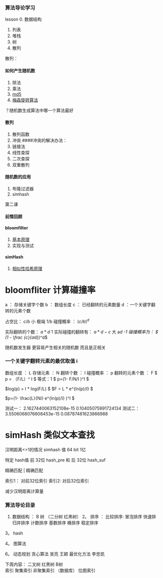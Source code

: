 ### 算法导论学习 

lesson 0. 数据结构 

1. 列表 
2. 堆栈 
3. 树
4. 散列

散列：
#### 如何产生随机数
1. 除法
2. 乘法
3. [md5](https://blog.csdn.net/qq_31622605/article/details/78493050)
4. [梅森旋转算法](https://blog.csdn.net/tick_tock97/article/details/78657851)

？随机数生成算法中哪一个算法最好
#### 散列
1. 散列函数
2. 冲突
####冲突的解决办法：
0. 链接法
1. 线性查探
2. 二次查探
3. 双重散列

#### 随机数的应用
1. 布隆过滤器
2. simhash

第二课  
#### 前情回顾 
#### bloomfilter 
1. [基本原理](https://www.jianshu.com/p/2104d11ee0a2)
2. 实现与测试
#### simHash
1. [相似性哈希原理](https://blog.csdn.net/qq_41853758/article/details/82720722)





# bloomfliter 计算碰撞率

a ： 存储关键字个数
b ： 数组长度
c ： 已经翻转的元素数量
d ：一个关键字翻转的元素个数

占空比： $c/b$  小     极端 1/b
碰撞概率 ： $(c/b)^d$  

实际翻转的个数： $a * d$       1 
实际碰撞的翻转有： $a*d - c$  大   a*d -1
碰撞概率为： $ (1 - \frac {c}{a*d})^d$   

随机数发生器 更容易产生相关的随机数 而且是正相关

### 一个关键字翻转元素的最优取值 i
数组长度 ： L
存储元素 ： N
翻转个数 ： I
碰撞概率 ： p
翻转的元素个数 ： F
$ p = （F/L）^ I $   等式：1
$ p=(1- F/N/I )^I $


$log(p) = I * log(F/L)  $
$F = L * e^{ln(p)/I} $

$p=(1- \frac{L}{N*I}* e^{ln(p)/I} )^I $


测试一：
 2.1627440063152108e-15
0.10405075991724134
测试二：
3.5506068076608453e-15
0.08787481623866988

# simHash 类似文本查找
汉明距离<=1的情况
simhash 值 64 bit  1亿

特定 hash值 前 32位  hash_pre  和  后 32位  hash_suf

精确匹配 | 精确匹配

索引1： 对前32位索引
索引2:   对后32位索引

减少汉明距离计算量


### 算法导论目录

1.  数据结构 ： B 树   （二分树  红黑树）
2。 排序 ：
 比较排序: 冒泡排序   快速排  归并排序
         计数排序  基数排序  桶排序
 稳定排序
 
 3。 hash 
 
 4。 图算法
 
 6。 动态规划  贪心算法
         吴亮  王颖
   最优化方法 
         李忠凯
 
 下周内容：
 二叉树   红黑树   B树   
 索引  聚集索引  非聚集索引  （数据库）
 位图索引  
 